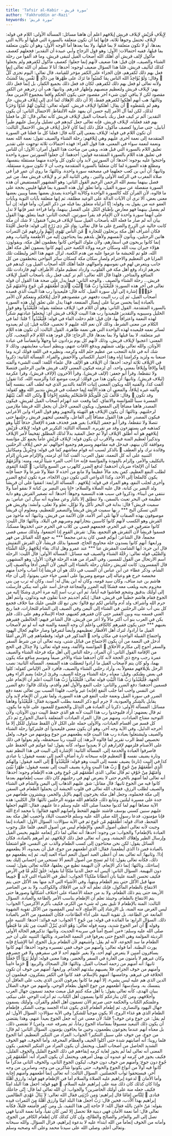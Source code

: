 ```yaml
---
title: 'Tafsir al-Kabir - سورة قريش'
author: 'Fakhruddin ar-Razi'
keywords: 'سورة قريش'
---
```


لِإِيلَافِ قُرَيْشٍ
لإيلاف قريش إيلافهم
اعلم أن هاهنا مسائل:
المسألة الأولى:
اللام في قوله:
لإيلاف
تحتمل وجوهاً ثلاثة، فإنها إما أن تكون متعلقة بالسورة التي قبلها أو بالآية التي بعدها، أو لا تكون متعلقة لا بما قبلها، ولا بما بعدها أما الوجه الأول: وهو أن تكون متعلقة بما قبلها، ففيه احتمالات:
الأول:
وهو قول الزجاج وأبي عبيدة أن التقدير: فجعلهم كعصف مأكول لإلف قريش أي أهلك الله أصحاب الفيل لتبقى قريش، وما قد ألفوا من رحلة الشتاء والصيف، فإن قيل: هذا ضعيف لأنهم إنما جعلوا: كعصف مأكول لكفرهم ولم يجعلوا كذلك لتأليف قريش، قلنا هذا السؤال ضعيف لوجوه:
أحدها:
أنا لا نسلم أن الله تعالى إنما فعل بهم ذلك لكفرهم، فإن الجزاء على الكفر مؤخر للقيامة، قال تعالى:
اليوم تجزى كُلُّ نَفْسٍ بِمَا كَسَبَتْ

وقال:
وَلَوْ يُؤَاخِذُ الله الناس بِمَا كَسَبُواْ مَا تَرَكَ على ظَهْرِهَا مِن دَابَّةٍ

ولأنه تعالى لو فعل بهم ذلك لكفرهم، لكان قد فعل ذلك بجميع الكفار، بل إنما فعل ذلك بهم:
لإيلاف قريش
ولتعظيم منصبهم وإظهار قدرهم.
وثانيها:
هب أن زجرهم عن الكفر مقصود لكن لا ينافي كون شيء آخر مقصود حتى يكون الحكم واقعاً بمجموع الأمرين معاً.
وثالثها:
هب أنهم أهلكوا لكفرهم فقط، إلا أن ذلك الإهلاك لما أدى إلى إيلاف قريش، جاز أن يقال: أهلكوا لإيلاف قريش، كقوله تعالى:
لِيَكُونَ لَهُمْ عَدُوّاً وَحَزَناً

وهم لم يلتقطوه لذلك، لكن لما آل الأمر إليه حسن أن يمهد عليه الالتقاط.
الاحتمال الثاني:
أن يكون التقدير: ألم تر كيف فعل ربك بأصحاب الفيل لإيلاف قريش كأنه تعالى قال: كل ما فعلنا بهم فقد فعلناه، لإيلاف قريش، فإنه تعالى جعل كيدهم في تضليل وأرسل عليهم طيراً أبابيل، حتى صاروا كعصف مأكول، فكل ذلك إنما كان لأجل إيلاف قريش.
الاحتمال الثالث:
أن تكون اللام في قوله:
لإيلاف
بمعنى إلى كأنه قال: فعلنا كل ما فعلنا في السورة المتقدمة إلى نعمة أخرى عليهم وهي إيلافهم: رحلة الشتاء والصيف تقول: نعمة الله نعمة ونعمة لنعمة سواء في المعنى، هذا قول الفراء: فهذه احتمالات ثلاثة توجهت على تقدير تعليق اللام بالسورة التي قبل هذه، وبقي من مباحث هذا القول أمران:
الأول:
أن للناس في تعليق هذه اللام بالسورة المتقدمة قولين: أحدهما: أن جعلوا السورتين سورة واحدة واحتجوا عليه بوجوه:
أحدها:
أن السورتين لابد وأن تكون كل واحدة منهما مستقلة بنفسها، ومطلع هذه السورة لما كان متعلقاً بالسورة المتقدمة وجب أن لا تكون سورة مستقلة.
وثانيها:
أن أبي بن كعب جعلهما في مصحفه سورة واحدة.
وثالثها:
ما روي أن عمر قرأ في صلاة المغرب في الركعة الأولى
والتين
، وفي الثانية
ألم تر
و
لإيلاف قريش
معاً، من غير فصل بينهما ببسم الله الرحمن الرحيم القول الثاني: وهو المشهور المستفيض أن هذه السورة منفصلة عن سورة الفيل، وأما تعلق أول هذه السورة بما قبلها فليس بحجة على ما قالوه، لأن القرآن كله كالسورة الواحدة وكالآية الواحدة يصدق بعضها بعضاً ويبين بعضها معنى بعض، ألا ترى أن الآيات الدالة على الوعيد مطلقة، ثم إنها متعلقة بآيات التوبة وبآيات العفو عنه من يقول به، وقوله:
إِنَّا أنزلناه
متعلق بما قبله من ذكر القرآن، وأما قوله: إن أبياً لم يفصل بينهما فهو معارض بإطباق الكل على الفصل بينهما، وأما قراءة عمر فإنها لا تدل على أنهما سورة واحدة لأن الإمام قد يقرأ سورتين.
البحث الثاني:
فيما يتعلق بهذا القول بيان أنه لم صار ما فعله الله بأصحاب الفيل سبباً لإيلاف قريش؟ فنقول: لا شك أن مكة كانت خالية عن الزرع والضرع على ما قال تعالى:
بِوَادٍ غَيْرِ ذِى زَرْعٍ
إلى قوله:
فاجعل أَفْئِدَةً مّنَ الناس تَهْوِى إِلَيْهِمْ وارزقهم مّنَ الثمرات

فكان أشراف أهل مكة يرتحلون للتجارة هاتين الرحتلين، ويأتون لأنفسهم ولأهل بلدهم بما يحتاجون إليه من الأطعمة والثياب، وهم إنما كانوا يربحون في أسفارهم، ولأن ملوك النواحي كانوا يعظمون أهل مكة، ويقولون: هؤلاء جيران بيت الله وسكان حرمه وولاة الكعبة حتى إنهم كانوا يسمون أهل مكة أهل الله، فلو تم للحبشة ما عزموا عليه من هدم الكعبة، لزال عنهم هذا العز ولبطلت تلك المزايا في التعظيم والاحترام ولصار سكان مكة كسكان سائر النواحي يتخطفون من كل جانب ويتعرض لهم في نفوسهم وأموالهم، فلما أهلك الله أصحاب الفيل ورد كيدهم في نحرهم ازداد وقع أهل مكة في القلوب، وازداد تعظيم ملوك الأطراف لهم فازدادت تلك المنافع والمتاجر، فلهذا قال الله تعالى:
ألم تر كيف فعل ربك بأصحاب الفيل لإيلاف قريش... رحلة الشتاء والصيف
. والوجه الثاني: فيما يدل على صحة هذا القول أن قوله تعالى في آخر هذه السورة:
فَلْيَعْبُدُوا رَبَّ هَٰذَا ٱلْبَيْتِ
ٱلَّذِىٓ أَطْعَمَهُم مِّن جُوعٍ وَءَامَنَهُم مِّنْ خَوْفٍۭ
إشارة إلى أول سورة الفيل، كأنه قال: فليعبدوا رب هذا البيت الذي قصده أصحاب الفيل، ثم إن رب البيت دفعهم عن مقصودهم لأجل إيلافكم ونفعكم لأن الأمر بالعبادة إنما يحسن مرتباً على إيصال المنفعة، فهذا يدل على تعلق أول هذه السورة بالسورة المتقدمة.
القول الثاني:
وهو أن اللام في:
لإيلاف
متعلقة بقوله:
فَلْيَعْبُدُواْ
وهو قول الخليل وسيبويه والتقدير: فليعبدوا رب هذا البيت لإيلاف قريش أي: ليجعلوا عبادتهم شكراً لهذه النعمة واعترافاً بها، فإن قيل: فلم دخلت الفاء في قوله:
فَلْيَعْبُدُواْ
؟ قلنا: لما في الكلام من معنى الشرط، وذلك لأن نعم الله عليهم لا تحصى، فكأنه قيل: إن لم يعبدوه لسائر نعمه فليعبده لهذه الواحدة التي هي نعمة ظاهرة.
القول الثالث:
أن تكون هذه اللام غير متعلقة، لا بما قبلها ولا بما بعدها، قال الزجاج: قال قوم: هذه اللام لام التعجب، كأن المعنى: اعجبوا لإيلاف قريش، وذلك لأنهم كل يوم يزدادون غياً وجهلاً وانغماساً في عبادة الأوثان، والله تعالى يؤلف شملهم ويدفع الآفات عنهم، وينظم أسباب معايشهم، وذلك لا شك أنه في غاية التعجب من عظيم حلم الله وكرمه، ونظيره في اللغة قولك لزيد وما صنعنا به ولزيد وكرامتنا إياه وهذا اختيار الكسائي والأخفش والفراء.
المسألة الثانية:
ذكروا في الإيلاف ثلاثة أوجه:
أحدها:
أن الإيلاف هو الإلف قال علماء اللغة: ألفت الشيء وألفته إلفاً وإلافاً وإيلافاً بمعنى واحد، أي لزمته فيكون المعنى لإلف قريش هاتين الرحلتين فتتصلا ولا تنقطعا، وقرأ أبو جعفر: (لإلف قريش).
وقرأ الآخرون (لإلاف قريش)، وقرأ عكرمة (ليلاف قريش).
وثانيها:
أن يكون هذا من قولك: لزمت موضع كذا وألزمنيه الله، كذا تقول: ألفت كذا، وألفنيه الله ويكون المعنى إثبات الألفة بالتدبير الذي فيه لطف ألف بنفسه إلفاً وآلفه غيره إيلافاً، والمعنى أن هذه الألفة إنما حصلت في قريش بتدبير الله وهو كقوله:
ولكن الله أَلَّفَ بَيْنَهُمْ

وقال:
فَأَلَّفَ بَيْنَ قُلُوبِكُمْ فَأَصْبَحْتُم بِنِعْمَتِهِ إِخْوَاناً

وقد تكون المسرة سبباً للمؤانسة والاتفاق، كما وقعت عند انهزام أصحاب الفيل لقريش، فيكون المصدر هاهنا مضافاً إلى المفعول، ويكون المعنى لأجل أن يجعل الله قريشاً ملازمين لرحلتيهم.
وثالثها:
أن يكون الإيلاف هو التهيئة والتجهيز وهو قول الفراء وابن الأعرابي فيكون المصدر على هذا القول مضافاً إلى الفاعل، والمعنى لتجهيز قريش رحلتيها حتى تتصلا ولا تنقطعا، وقرأ أبو جعفر (ليلاف) بغير همز فحذف همزة الإفعال حذفاً كلياً وهو كمذهبه في
يستهزءون
وقد مر تقريره.
المسألة الثالثة:
التكرير في قوله:
لإيلاف قُرَيْشٍ إيلافهم
هو أنه أطلق الإيلاف أولاً ثم جعل المقيد بدلاً لذلك المطلق تفخيماً لأمر الإيلاف وتذكيراً لعظيم المنة فيه، والأقرب أن يكون قوله:
لإيلاف قُرَيْشٍ
عاماً يجمع كل مؤانسة وموافقة كان بينهم، فيدخل فيه مقامهم وسيرهم وجميع أحوالهم، ثم خص إيلاف الرحلتين بالذكر لسبب أنه قوام معاشهم كما في قوله:
وَجِبْرِيلُ وميكائيل

وفائدة ترك واو العطف التنبيه على أنه كل النعمة، تقول العرب: ألفت كذا أي لزمته، والإلزام ضربان إلزام بالتكليف والأمر، وإلزام بالمودة والمؤانسة فإنه ءذا أحب المرء شيئاً لزمه، ومنه:
وَأَلْزَمَهُمْ كَلِمَةَ التقوى

كما أن الإلجاء ضربان أحدهما: لدفع الضرر كالهرب من السبع والثاني: لطلب النفع العظيم، كمن يجد مالاً عظيماً ولا مانع من أخذه لا عقلاً ولا شرعاً ولا حساً فإنه يكون كالملجأ إلى الأخذ، وكذا الدواعي التي تكون دون الالجاء، مرة تكون لدفع الضرر وأخرى لجلب النفع، وهو المراد في قوله:
إيلافهم
.
المسألة الرابعة:
اتفقوا على أن قريشاً ولد النضر بن كنانة، قال عليه الصلاة والسلام: «إنا بني النضر بن كنانة لا نفقو أمناً ولا ننتفي من أبينا».
وذكروا في سبب هذه التسمية وجوهاً:
أحدها:
أنه تصغير القرش وهو دابة عظيمة في البحر تعبث بالسفن، ولا تنطلق إلا بالنار وعن معاوية أنه سأل ابن عباس: بم سميت قريش؟ قال: بدابة في البحر تأكل ولا تؤكل، تعلو ولا تعلى، وأنشد:
وقريش هي التي تسكن البح *** ر بها سميت قريش قريشاً
والتصغير للتعظيم، ومعلوم أن قريشاً موصوفون بهذه الصفات لأنها تلي أمر الأمة، فإن الأئمة من قريش.
وثانيها:
أنه مأخوذ من القرش وهو الكسب لأنهم كانوا كاسبين بتجاراتهم وضربهم في البلاد.
وثالثها:
قال الليث: كانوا متفرقين في غير الحرم، فجمعهم قصي بن كلاب في الحرم حتى اتخذوها مسكناً، فسموا قريشاً لأن التقرش هو التجمع، يقال: تقرش القوم إذا اجتمعوا، ولذلك سمي قصي مجمعاً، قال الشاعر:
أبوكم قصي كان يدعى مجمعاً *** به جمع الله القبائل من فهر
ورابعها:
أنهم كانوا يسدون خلة محاويج الحاج، فسموا بذلك قريشاً، لأن القرش التفتيش قال ابن حرة:
أيها الشامت المقرش عنا *** عند عمرو وهل لذاك بقاء
إِيلَافِهِمْ رِحْلَةَ الشِّتَاءِ وَالصَّيْفِ
قوله تعالى:
رِحْلَةَ الشتاء والصيف
فيه مسائل:
المسألة الأولى:
قال الليث: الرحلة اسم الارتحال من القول للمسير، وفي المراد من هذه الرحلة قولان: الأول: وهو المشهور، قال المفسرون: كانت لقريش رحلتان رحلة بالشتاء إلى اليمن لأن اليمن أدفأ وبالصيف إلى الشأم، وذكر عطاء عن ابن عباس أن السبب في ذلك هو أن قريشاً إذا أصاب واحداً منهم مخمصة خرج هو وعياله إلى موضع وضربوا على أنفس خباء حتى يموتوا، إلى أن جاء هاشم بن عبد مناف، وكان سيد قومه، وكان له ابن يقال له: أسد، وكان له ترب من بني مخزوم يحبه ويلعب معه فشكا إليه الضرر والمجاعة فدخل أسد على أمه يبكي فأرسلت إلى أولئك بدقيق وشحم فعاشوا فيه أياماً، ثم أتى ترب أسد إليه مرة أخرى وشكا إليه من الجوع فقام هاشم خطيباً في قريش، فقال: إنكم أجدبتم جدباً تقلون فيه وتذلون، وأنتم أهل حرم الله وأشراف ولد آدم والناس لكم تبع قالوا: نحن تبع لك فليس عليك منا خلاف فجمع كل بني أب على الرحلتين في الشتاء إلى اليمن وفي الصيف إلى الشام للتجارات، فما ربح الغني قسمه بينه وبين الفقير حتى كان فقيرهم كغنيهم، فجاء الإسلام وهم على ذلك، فلم يكن في العرب بنو أب أكثر مالاً ولا أعز من قريش، قال الشاعر فيهم:
الخالطين فقيرهم بغنيهم *** حتى يكون فقيرهم كالكافي
واعلم أن وجه النعمة والمنة فيه أنه لو تم لأصحاب الفيل ما أرادوا، لترك أهل الأقطار تعظيمهم وأيضاً لتفرقوا وصار حالهم كحال اليهود المذكور في قوله:
وقطعناهم فِي الأرض أُمَمًا

واجتماع القبيلة الواحدة في مكان واحد أدخل في النعمة من أن يكون الاجتماع من قبائل شتى، ونبه تعالى أن من شرط السفر المؤانسة والألفة، ومنه قوله تعالى:
وَلاَ جِدَالَ فِي الحج

والسفر أحوج إلى مكارم الأخلاق من الإقامة القول الثاني: أن المراد، رحلة الناس إلى أهل مكة فرحلة الشتاء والصيف عمرة رجب وحج ذي الحجة لأنه كان أحدهما شتاء والآخر صيفاً وموسم منافع مكة يكون بهما، ولو كان يتم لأصحاب الفيل ما أرادوا لتعطلت هذه المنفعة.
المسألة الثانية: نصب الرحل بلإيلافهم مفعولاً به، وأراد رحلتي الشتاء والصيف، فأفرد لأمن الإلباس كقوله: كلوا في بعض بطنكم، وقيل: معناه رحلة الشتاء ورحلة الصيف، وقرئ (رحلة) بضم الراء وهي الجهة.
فَلْيَعْبُدُوا رَبَّ هَذَا الْبَيْتِ
قوله تعالى:
فَلْيَعْبُدُواْ رَبَّ هذا البيت
اعلم أن الإنعام على قسمين أحدهما: دفع الضرر والثاني: جلب النفع والأول أهم وأقدم، ولذلك قالوا: دفع الضرر عن النفس واجب أما جلب النفع (فإنه) غير واجب، فلهذا السبب بين تعالى نعمة دفع الضرر في سورة الفيل ونعمة جلب النفع في هذه السورة، ولما تقرر أن الإنعام لابد وأن يقابل بالشكر والعبودية، لا جرم أتبع ذكر النعمة بطلب العبودية فقال:
فَلْيَعْبُدُواْ
وهاهنا مسائل:
المسألة الأولى:
ذكرنا أن العبادة هي التذلل والخضوع للمعبود على غاية ما يكون. ثم قال بعضهم: أراد فليوحدوا رب هذا البيت لأنه هو الذي حفظ البيت دون الأوثان، ولأن التوحيد مفتاح العبادات، ومنهم من قال: المراد العبادات المتعلقة بأعمال الجوارح ثم ذكر كل قسم من أقسام العبادات، والأولى حمله على الكل لأن اللفظ متناول للكل إلا ما أخرجه الدليل، وفي الآية وجه آخر، وهو أن يكون معنى فليعبدوا أي فليتركوا رحلة الشتاء والصيف وليشتغلوا بعبادة رب هذا البيت فإنه يطعمهم من جوع ويؤمنهم من خوف، ولعل تخصيص لفظ الرب تقرير لما قالوه لأبرهة: إن للبيت رباً سيحفظه، ولم يعولوا في ذلك على الأصنام فلزمهم لإقرارهم أن لا يعبدوا سواه، كأنه يقول: لما عولتم في الحفظ علي فاصرفوا العبادة والخدمة إلي.
المسألة الثانية: الإشارة إلى البيت في هذا النظم تفيد التعظيم فإنه سبحانه تارة أضاف العبد إلى نفسه فيقول:
يا عبادي

وتارة يضيف نفسه إلى العبد فيقول:
وإلهكم

كذا في البيت (تارة) يضيف نفسه إلى البيت وهو قوله:
فَلْيَعْبُدُواْ رَبَّ هذا البيت
وتارة يضيف البيت إلى نفسه فيقول:
طَهّرَا بَيْتِىَ

الَّذِي أَطْعَمَهُمْ مِنْ جُوعٍ وَآَمَنَهُمْ مِنْ خَوْفٍ
ثم قال تعالى:
الذى أَطْعَمَهُم مّن جُوعٍ
وفي هذه الإطعام وجوه:
أحدها:
أنه تعالى لما آمنهم بالحرم حتى لا يتعرض لهم في رحلتيهم كان ذلك سبب إطعامهم بعدما كانوا فيه من الجوع ثانيها: قال مقاتل: شق عليهم الذهاب إلى اليمن والشام في الشتاء والصيف لطلب الرزق، فقذف الله تعالى في قلوب الحبشة أن يحملوا الطعام في السفن إلى مكة فحملوه، وجعل أهل مكة يخرجون إليهم بالإبل والخمر، ويشترون طعامهم من جدة على مسيرة ليلتين وتتابع ذلك، فكفاهم الله مؤونة الرحلتين ثالثها: قال الكلبي: هذه الآية معناها أنهم لما كذبوا محمداً صلى الله عليه وسلم دعا عليهم، فقال: اللهم اجعلها عليهم سنين كسني يوسف فاشتد عليهم القحط وأصابهم الجهد فقالوا: يا محمد ادع الله فإنا مؤمنون، فدعا رسول الله صلى الله عليه وسلم فأخصبت البلاد وأخصب أهل مكة بعد القحط، فذاك قوله:
أَطْعَمَهُم مّن جُوعٍ
ثم في الآية سؤالات:
السؤال الأول:
العبادة إنما وجبت لأنه تعالى أعطى أصول النعم، والإطعام ليس من أصول النعم، فلما علل وجوب العبادة بالإطعام؟ والجواب: من وجوه:
أحدها:
أنه تعالى لما ذكر إنعامه عليهم بحبس الفيل وإرسال الطير وإهلاك الحبشة، وبين أنه تعالى فعل ذلك لإيلافهم، ثم أمرهم بالعبادة، فكان السائل يقول: لكن نحن محتاجون إلى كسب الطعام والذب عن النفس، فلو اشتغلنا بالعبادة فمن ذا الذي أيطعمنا، فقال: الذي أطعمهم من جوع، قبل أن يعبدوه، ألا يطعمهم إذا!.
وثانيها:
أنه تعالى بعد أن أعطى العبد أصول النعم أساء العبد إليه، ثم إنه يطعمهم مع ذلك، فكأنه تعالى يقول: إذا لم تستح من أصول النعم ألا تستحي من إحساني إليك بعد إساءتك.
وثالثها:
إنما ذكر الإنعام، لأن البهيمة تطيع من يعلفها، فكأنه تعالى يقول: لست دون البهيمة.
السؤال الثاني:
أليس أنه جعل الدنيا ملكاً لنا بقوله:
خَلَقَ لَكُم مَّا فِي الأرض جَمِيعاً

فكيف تحسن المنة علينا بأن أعطانا ملكنا؟
الجواب:
أنظر في الأشياء التي لابد منها قبل الأكل حتى يتم الطعام ويتهيأ، وفي الأشياء التي لابد منها بعد الأكل حتى يتم الانتفاع بالطعام المأكول، فإنك تعلم أنه لابد من الأفلاك والكواكب، ولا بد من العناصر الأربعة حتى يتم ذلك الطعام، ولا بد من جملة الأعضاء على اختلاف أشكالها وصورها حتى يتم الانتفاع بالطعام، وحينئذ تعلم أن الإطعام يناسب الأمر بالطاعة والعبادة.
السؤال الثالث:
المنة بالإطعام لا تليق بمن له شيء من الكرم، فكيف بأكرم الأكرمين؟
الجواب:
ليس الغرض منه المنة، بل الإرشاد إلى الأصلح، لأنه ليس المقصود من الأكل تقوية الشهوة المانعة عن الطاعة، بل تقوية البنية على أداء الطاعات، فكأن المقصود من الأمر بالعبادة ذلك.
السؤال الرابع:
ما الفائدة في قوله:
مِن جُوعٍ
؟
الجواب:
فيه فوائد:
أحدها:
التنبيه على أن أمر الجوع شديد، ومنه قوله تعالى:
وَهُوَ الذي يُنَزّلُ الغيث مِن بَعْدِ مَا قَنَطُواْ

وقوله صلى الله عليه وسلم: «من أصبح آمناً في سربه» الحديث.
وثانيها:
تذكيرهم الحالة الأولى الرديئة المؤلمة وهي الجوع حتى يعرفوا قدر النعمة الحاضرة.
وثالثها:
التنبيه على أن خير الطعام ما سد الجوعة، لأنه لم يقل: وأشبعهم لأن الطعام يزيل الجوع، أما الإشباع فإنه يورث البطنة.
أما قوله تعالى:
وآمنهم من خوف
ففي تفسيره وجوه:
أحدها:
أنهم كانوا يسافرون آمنين لا يتعرض لهم أحد، ولا يغير عليهم أحد لا في سفرهم، ولا في حضرهم وكان غيرهم لا يأمنون من الغارة في السفر والحضر، وهذا معنى قوله:
أَوَلَمْ يَرَوْاْ أَنَّا جَعَلْنَا حَرَماً ءامِناً

ثانيها: أنه آمنهم من زحمة أصحاب الفيل.
وثالثها:
قال الضحاك والربيع: وآمنهم من خوف الجزام، فلا يصيبهم ببلدتهم الجذام.
ورابعها:
آمنهم من خوف أن تكون الخلافة في غيرهم.
وخامسها:
آمنهم بالإسلام، فقد كانوا في الكفر يتفكرون، فيعلمون أن الدين الذي هم عليه ليس بشيء، إلا أنهم ما كانوا يعرفون الدين الذي يجب على العاقل أن يتمسك به.
وسادسها:
أطعمهم من جوع الجهل بطعام الوحي، وآمنهم من خوف الضلال ببيان الهدى، كأنه تعالى يقول: يا أهل مكة كنتم قبل مبعث محمد تسمون جهال العرب وأجلافهم، ومن كان ينازعكم كانوا يسمون أهل الكتاب، ثم أنزلت الوحي على نبيكم، وعلمتكم الكتاب والحكمة حتى صرتم الآن تسمون أهل العلم والقرآن، وأولئك يسمون جهال اليهود والنصارى، ثم إطعام الطعام الذي يكون غذاء الجسد يوجب الشكر، فإطعام الطعام الذي هو غذاء الروح، ألا يكون موجباً للشكر! وفي الآية سؤالات:
السؤال الأول:
لم لم يقل: عن جوع وعن خوف؟ قلنا: لأن معنى عن أنه جعل الجوع بعيداً عنهم، وهذا يقتضي أن يكون ذلك التبعيد مسبوقاً بمقاساة الجوع زماناً، ثم يصرفه عنه، و(من) لا تقتضي ذلك، بل معناه أنهم عندما يجوعون يطعمون، وحين ما يخافون يؤمنون.
السؤال الثاني:
لم قال: من جوع، من خوف على سبيل التنكير؟
الجواب:
المراد من التنكير التعظيم.
أما الجوع فلما روينا:
أنه أصابتهم شدة حتى أكلوا الجيف والعظام المحرقة.
وأما الخوف، فهو الخوف الشديد الحاصل من أصحاب الفيل، ويحتمل أن يكون المراد من التنكير التحقير، يكون المعنى أنه تعالى لما لم يجوز لغاية كرمه إبقاءهم في ذلك الجوع القليل والخوف القليل، فكيف يجوز في كرمه لو عبدوه أن يهمل أمرهم، ويحتمل أن يكون المراد أنه:
أَطْعَمَهُم مّن جُوعٍ دون جوع: وآمنهم من خوف دون خوف، ليكون الجوع الثاني، والخوف الثاني مذكراً ما كانوا فيه أولاً من أنواع الجوع والخوف، حتى يكونوا شاكرين من وجه، وصابرين من وجه آخر، فيستحقوا ثواب الخصلتين.
السؤال الثالث: أنه تعالى إنما أطعمهم وآمنهم إجابة لدعوة إبراهيم عليه الصلاة والسلام أما في الإطعام فهو قوله:
وارزق أَهْلَهُ

وأما الأمان فهو قوله:
اجعل هذا البلد امِنًا

وإذا كان كذلك كان ذلك منة على إبراهيم عليه السلام، فكيف جعله منة على أولئك الحاضرين؟ والجواب: أن الله تعالى لما قال:
إِنّى جاعلك لِلنَّاسِ إِمَامًا
قال إبراهيم:
وَمِن ذُرّيَتِى
فقال الله تعالى:
لاَ يَنَالُ عَهْدِي الظالمين

فنادى إبراهيم بهذا الأدب، فحين قال:
رَبّ اجعل هذا البلد امِنًا وارزق أَهْلَهُ مِنَ الثمرات
قيده بقوله:
مَنْ ءامَنَ بالله
فقال الله: لا حاجة إلى هذا التقيد، بل ومن كفر فأمتعه قليلاً، فكأنه تعالى قال: أما نعمة الأمان فهي دينية فلا تحصل إلا لمن كان تقياً، وأما نعمة الدنيا فهي تصل إلى البر والفاجر والصالح والطالح، وإن كان كذلك كان إطعام الكافر من الجوع، وأمانه من الخوف إنعاماً من الله ابتداء عليه لا بدعوة إبراهيم، فزال السؤال. والله سبحانه وتعالى أعلم، وصلى الله على سيدنا محمد وعلى آله وصحبه وسلم.